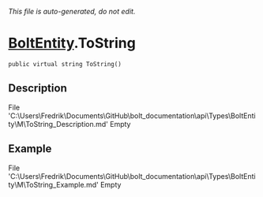 *This file is auto-generated, do not edit.*

# [BoltEntity](Types/BoltEntity.md).ToString
`public virtual string ToString()`
## Description
File 'C:\Users\Fredrik\Documents\GitHub\bolt_documentation\api\Types\BoltEntity\M\ToString_Description.md' Empty
## Example
File 'C:\Users\Fredrik\Documents\GitHub\bolt_documentation\api\Types\BoltEntity\M\ToString_Example.md' Empty
